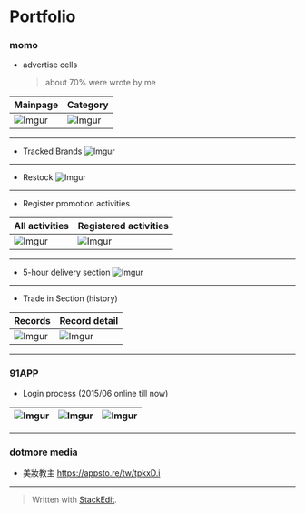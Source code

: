 

# Portfolio
### momo
- advertise cells
  >about 70% were wrote by me

| Mainpage | Category |
|--|--|
| ![Imgur](https://i.imgur.com/orFxpIX.png) | ![Imgur](https://i.imgur.com/X8ZFSYn.png) |
---
 
- Tracked Brands
![Imgur](https://i.imgur.com/ILacGsv.png)
 ---
 
- Restock
![Imgur](https://i.imgur.com/T0muoLy.png)
---

- Register promotion activities

| All activities | Registered activities |
|--|--|
| ![Imgur](https://i.imgur.com/RYBMQOx.png) | ![Imgur](https://i.imgur.com/ThvPdLy.png) |
---

- 5-hour delivery section
![Imgur](https://i.imgur.com/t0UGMIG.png)

---

- Trade in Section (history)

| Records | Record detail |
|--|--|
| ![Imgur](https://i.imgur.com/QdXetX9.png) | ![Imgur](https://i.imgur.com/oRZ7keH.png)   |
---

### 91APP
- Login process (2015/06 online till now)

| ![Imgur](https://i.imgur.com/JKyodNa.png) | ![Imgur](https://i.imgur.com/f9OC24i.png) | ![Imgur](https://i.imgur.com/3o9Skxr.png) |
|--|--|--|
---

### dotmore media
- 美妝教主 https://appsto.re/tw/tpkxD.i
---
> Written with [StackEdit](https://stackedit.io/).
